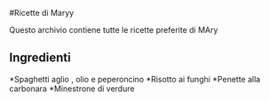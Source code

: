 
#Ricette di Maryy

Questo archivio contiene tutte le ricette preferite di MAry

## Ingredienti

*Spaghetti aglio , olio e peperoncino
*Risotto ai funghi
*Penette alla carbonara
*Minestrone di verdure

